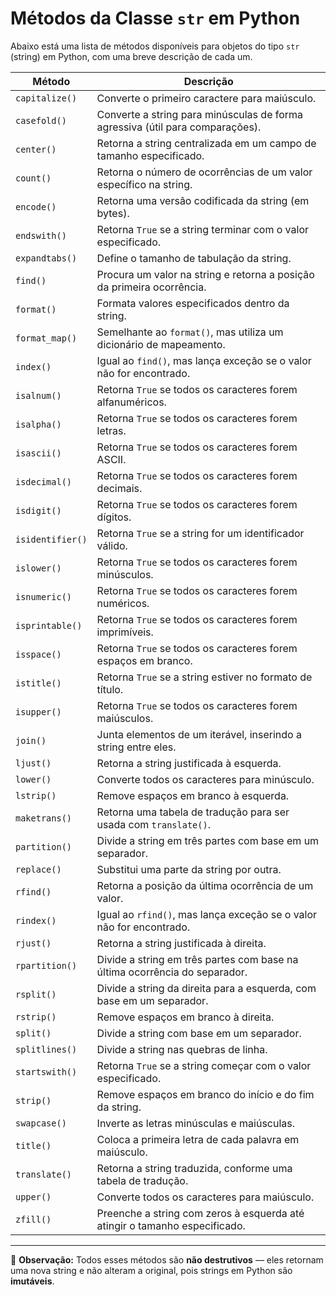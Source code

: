 # Métodos da Classe `str` em Python

Abaixo está uma lista de métodos disponíveis para objetos do tipo `str` (string) em Python, com uma breve descrição de cada um.

| Método         | Descrição |
|----------------|-----------|
| `capitalize()` | Converte o primeiro caractere para maiúsculo. |
| `casefold()`   | Converte a string para minúsculas de forma agressiva (útil para comparações). |
| `center()`     | Retorna a string centralizada em um campo de tamanho especificado. |
| `count()`      | Retorna o número de ocorrências de um valor específico na string. |
| `encode()`     | Retorna uma versão codificada da string (em bytes). |
| `endswith()`   | Retorna `True` se a string terminar com o valor especificado. |
| `expandtabs()` | Define o tamanho de tabulação da string. |
| `find()`       | Procura um valor na string e retorna a posição da primeira ocorrência. |
| `format()`     | Formata valores especificados dentro da string. |
| `format_map()` | Semelhante ao `format()`, mas utiliza um dicionário de mapeamento. |
| `index()`      | Igual ao `find()`, mas lança exceção se o valor não for encontrado. |
| `isalnum()`    | Retorna `True` se todos os caracteres forem alfanuméricos. |
| `isalpha()`    | Retorna `True` se todos os caracteres forem letras. |
| `isascii()`    | Retorna `True` se todos os caracteres forem ASCII. |
| `isdecimal()`  | Retorna `True` se todos os caracteres forem decimais. |
| `isdigit()`    | Retorna `True` se todos os caracteres forem dígitos. |
| `isidentifier()` | Retorna `True` se a string for um identificador válido. |
| `islower()`    | Retorna `True` se todos os caracteres forem minúsculos. |
| `isnumeric()`  | Retorna `True` se todos os caracteres forem numéricos. |
| `isprintable()`| Retorna `True` se todos os caracteres forem imprimíveis. |
| `isspace()`    | Retorna `True` se todos os caracteres forem espaços em branco. |
| `istitle()`    | Retorna `True` se a string estiver no formato de título. |
| `isupper()`    | Retorna `True` se todos os caracteres forem maiúsculos. |
| `join()`       | Junta elementos de um iterável, inserindo a string entre eles. |
| `ljust()`      | Retorna a string justificada à esquerda. |
| `lower()`      | Converte todos os caracteres para minúsculo. |
| `lstrip()`     | Remove espaços em branco à esquerda. |
| `maketrans()`  | Retorna uma tabela de tradução para ser usada com `translate()`. |
| `partition()`  | Divide a string em três partes com base em um separador. |
| `replace()`    | Substitui uma parte da string por outra. |
| `rfind()`      | Retorna a posição da última ocorrência de um valor. |
| `rindex()`     | Igual ao `rfind()`, mas lança exceção se o valor não for encontrado. |
| `rjust()`      | Retorna a string justificada à direita. |
| `rpartition()` | Divide a string em três partes com base na última ocorrência do separador. |
| `rsplit()`     | Divide a string da direita para a esquerda, com base em um separador. |
| `rstrip()`     | Remove espaços em branco à direita. |
| `split()`      | Divide a string com base em um separador. |
| `splitlines()` | Divide a string nas quebras de linha. |
| `startswith()` | Retorna `True` se a string começar com o valor especificado. |
| `strip()`      | Remove espaços em branco do início e do fim da string. |
| `swapcase()`   | Inverte as letras minúsculas e maiúsculas. |
| `title()`      | Coloca a primeira letra de cada palavra em maiúsculo. |
| `translate()`  | Retorna a string traduzida, conforme uma tabela de tradução. |
| `upper()`      | Converte todos os caracteres para maiúsculo. |
| `zfill()`      | Preenche a string com zeros à esquerda até atingir o tamanho especificado. |

---

📌 **Observação:** Todos esses métodos são **não destrutivos** — eles retornam uma nova string e não alteram a original, pois strings em Python são **imutáveis**.
